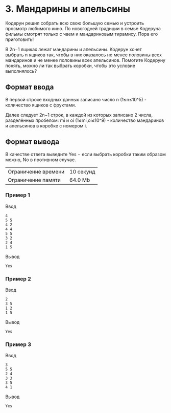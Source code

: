 # 3. Мандарины и апельсины

Кодерун решил собрать всю свою большую семью и устроить просмотр любимого кино. По новогодней традиции в семье Кодеруна фильмы смотрят только с чаем и мандариновым тирамису. Пора его приготовить!

В 2n−1 ящиках лежат мандарины и апельсины. Кодерун хочет выбрать n ящиков так, чтобы в них оказалось не менее половины всех мандаринов и не менее половины всех апельсинов. Помогите Кодеруну понять, можно ли так выбрать коробки, чтобы это условие выполнялось?

## Формат ввода

В первой строке входных данных записано число n (1≤n≤10^5) - количество ящиков с фруктами.

Далее следует 2n−1 строк, в каждой из которых записано 2 числа, разделённых пробелом: mi и oi​ (1≤mi,oi≤10^9) - количество мандаринов и апельсинов в коробке с номером i.

## Формат вывода

В качестве ответа выведите Yes − если выбрать коробки таким образом можно, No в противном случае.

<table>
 <tr>
    <td>Ограничение времени</td>
    <td>10 секунд</td>
 </tr>
 <tr>
    <td>Ограничение памяти</td>
    <td>64.0 Mb</td>
 </tr>
</table>

### Пример 1

Ввод

    4
    5 5
    4 2
    4 4
    5 5
    3 2
    2 4
    1 5
    

Вывод

    Yes

### Пример 2

Ввод

    2
    3 5
    1 2
    1 5
    

Вывод

    Yes

### Пример 3

Ввод

    3
    5 5
    2 4
    3 3
    3 5
    4 1
    

Вывод

    Yes